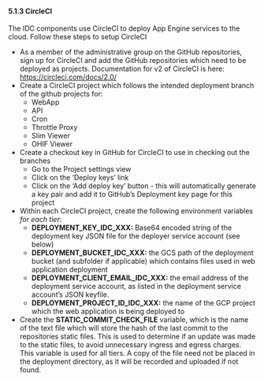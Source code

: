 #### 5.1.3 CircleCI

The IDC components use CircleCI to deploy App Engine services to the cloud. Follow these steps to setup CircleCI

* As a member of the administrative group on the GitHub repositories, sign up for CircleCI and add 
  the GitHub repositories which need to be deployed as projects. Documentation for v2 of CircleCI 
  is here: https://circleci.com/docs/2.0/
* Create a CircleCI project which follows the intended deployment branch of the github projects for:
    * WebApp
    * API
    * Cron
    * Throttle Proxy
    * Slim Viewer
    * OHIF Viewer
* Create a checkout key in GitHub for CircleCI to use in checking out the branches
    * Go to the Project settings view
    * Click on the ‘Deploy keys’ link
    * Click on the ‘Add deploy key’ button - this will automatically generate a key pair and add it to GitHub’s Deployment key page for this project
* Within each CircleCI project, create the following environment variables *for each tier*:
    * **DEPLOYMENT_KEY_IDC_XXX:** Base64 encoded string of the deployment key JSON file for the deployer service account (see below)
    * **DEPLOYMENT_BUCKET_IDC_XXX:** the GCS path of the deployment bucket (and subfolder if applicable) which contains files used in web application deployment
    * **DEPLOYMENT_CLIENT_EMAIL_IDC_XXX:** the email address of the deployment service account, as listed in the deployment service account’s JSON keyfile.
    * **DEPLOYMENT_PROJECT_ID_IDC_XXX:** the name of the GCP project which the web application is being deployed to
* Create the **STATIC_COMMIT_CHECK_FILE** variable, which is the name of the text file which will store the hash of the last commit to the repositories static files. This is used to determine if an update was made to the static files, to avoid unnecessary ingress and egress charges. This variable is used for all tiers. A copy of the file need not be placed in the deployment directory, as it will be recorded and uploaded if not found.
